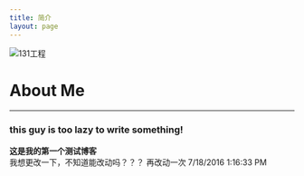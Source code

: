 ```yaml
---
title: 简介
layout: page
---
```

![131工程](http://i.imgur.com/pB0vqI3.jpg)
# About Me
***
### this guy is too lazy to write something!
**这是我的第一个测试博客**  
我想更改一下，不知道能改动吗？？？
再改动一次
7/18/2016 1:16:33 PM 